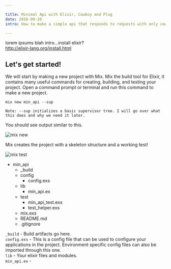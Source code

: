 ```yaml
---

title: Minimal Api with Elixir, Cowboy and Plug 
date: 2016-09-26
intro: How to make a simple api that responds to requests with only cowboy and plug as dependencies. 

---
```


lorem ipsums blah intro...install elixir?  
<http://elixir-lang.org/install.html>
## Let's get started!

We will start by making a new project with Mix. Mix the build tool for Elixir, it contains many useful commands 
for creating, building, and testing your project. Open a command prompt or terminal and run this command to make a new project.

```
mix new min_api --sup
```

`Note: --sup initializes a basic supervisor tree. I will go over what this does and why we need it later.`

You should see output similar to this.

![mix new](/images/post_1/1_mix_new.PNG)

Mix creates the project with a skeleton structure and a working test! 

![mix test](/images/post_1/2_mix_test.png)

* min_api  
    * _build
    * config
        * config.exs
    * lib
        * min_api.ex
    * test
        * min_api_test.exs
        * test_helper.exs
    * mix.exs
    * README.md
    * .gitignore

`_build` - Build artifacts go here.  
`config.exs` - This is a config file that can be used to configure your applications in the project. 
                Environment specific config files can also be imported through this one.  
`lib` - Your elixir files and modules.  
`min_api.ex` - 